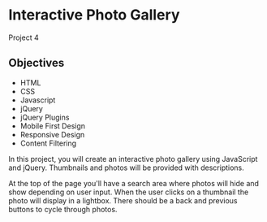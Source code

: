 # Interactive Photo Gallery

Project 4

## Objectives
- HTML
- CSS
- Javascript
- jQuery
- jQuery Plugins
- Mobile First Design
- Responsive Design
- Content Filtering

In this project, you will create an interactive photo gallery using JavaScript and jQuery. Thumbnails and photos will be provided with descriptions.

At the top of the page you'll have a search area where photos will hide and show depending on user input. When the user clicks on a thumbnail the photo will display in a lightbox. There should be a back and previous buttons to cycle through photos.
